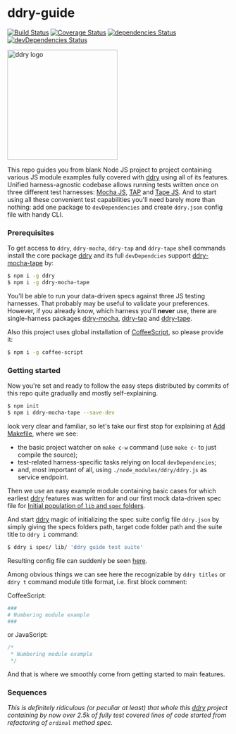 # ddry-guide

[![Build Status](https://travis-ci.org/ddry/ddry-guide.svg?branch=master)](https://travis-ci.org/ddry/ddry-guide) [![Coverage Status](https://coveralls.io/repos/github/ddry/ddry-guide/badge.svg?branch=master)](https://coveralls.io/github/ddry/ddry-guide?branch=master) [![dependencies Status](https://david-dm.org/ddry/ddry-guide/status.svg)](https://david-dm.org/ddry/ddry-guide) [![devDependencies Status](https://david-dm.org/ddry/ddry-guide/dev-status.svg)](https://david-dm.org/ddry/ddry-guide?type=dev)

<img src="https://cloud.githubusercontent.com/assets/5163953/22628172/6b91f120-ebe0-11e6-8456-0f5b2dc3a553.png" alt="ddry logo" width="250">

This repo guides you from blank Node JS project to project containing various JS module examples fully covered with [ddry](https://www.npmjs.com/package/ddry) using all of its features. Unified harness-agnostic codebase allows running tests written once on three different test harnesses: [Mocha JS](https://www.npmjs.com/package/mocha), [TAP](https://www.npmjs.com/package/tap) and [Tape JS](https://www.npmjs.com/package/tape). And to start using all these convenient test capabilities you'll need barely more than nothing: add one package to `devDependencies` and create `ddry.json` config file with handy CLI.

### Prerequisites

To get access to `ddry`, `ddry-mocha`, `ddry-tap` and `ddry-tape` shell commands install the core package [ddry](https://www.npmjs.com/package/ddry) and its full `devDependcies` support [ddry-mocha-tape](https://www.npmjs.com/package/ddry-mocha-tape) by:

```sh
$ npm i -g ddry
$ npm i -g ddry-mocha-tape
```

You'll be able to run your data-driven specs against three JS testing harnesses. That probably may be useful to validate your preferences. However, if you already know, which harness you'll **never** use, there are single-harness packages [ddry-mocha](https://www.npmjs.com/package/ddry-mocha), [ddry-tap](https://www.npmjs.com/package/ddry-tap) and [ddry-tape](https://www.npmjs.com/package/ddry-tape).

Also this project uses global installation of [CoffeeScript](https://www.npmjs.com/package/coffee-script), so please provide it:

```sh
$ npm i -g coffee-script
```

### Getting started

Now you're set and ready to follow the easy steps distributed by commits of this repo quite gradually and mostly self-explaining.

```sh
$ npm init
$ npm i ddry-mocha-tape --save-dev
```

look very clear and familiar, so let's take our first stop for explaining at [Add Makefile](https://github.com/ddry/ddry-guide/commit/61b7b07166ee771bf3eaf184062f6e225f2d5fb6), where we see:

- the basic project watcher on `make c-w` command (use `make c-` to just compile the source);
- test-related harness-specific tasks relying on local `devDependencies`;
- and, most important of all, using `./node_modules/ddry/ddry.js` as service endpoint.

Then we use an easy example module containing basic cases for which earliest [ddry](https://www.npmjs.com/package/ddry) features was written for and our first mock data-driven spec file for [Initial population of `lib` and `spec` folders](https://github.com/ddry/ddry-guide/commit/0da6ef5c4c65f0b9bb591976ddfadf4133fa5f12).

And start [ddry](https://www.npmjs.com/package/ddry) magic of initializing the spec suite config file `ddry.json` by simply giving the specs folders path, target code folder path and the suite title to `ddry i` command:

```sh
$ ddry i spec/ lib/ 'ddry guide test suite'
```

Resulting config file can suddenly be seen [here](https://github.com/ddry/ddry-guide/commit/47e30020fae390209076e2dfaf1f37e1de1cd061).

Among obvious things we can see here the recognizable by `ddry titles` or `ddry t` command module title format, i.e. first block comment:

CoffeeScript:
```coffee
###
# Numbering module example
###
```

or JavaScript:
```js
/*
 * Numbering module example
 */
```

And that is where we smoothly come from getting started to main features.

### Sequences

_This is definitely ridiculous (or peculiar at least) that whole this [ddry](https://www.npmjs.com/package/ddry) project containing by now over 2.5k of fully test covered lines of code started from refactoring of `ordinal` method spec._
